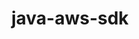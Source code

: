 ---
title: java-aws-sdk
registryType: instrumentation
tags:
  - opentracing
  - Java
repo: https://github.com/opentracing-contrib/java-aws-sdk
license: Apache License 2.0
description: OpenTracing instrumentation for AWS SDK
authors: OpenTracing Contributors
---